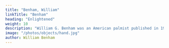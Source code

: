 ```yaml
---
title: "Benham, William"
linkTitle: "Benham"
heading: "Enlightened"
weight: 10
description: "William G. Benham was an American palmist published in 1900."
image: "/photos/objects/hand.jpg"
author: William Benham
---
```

